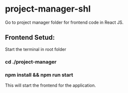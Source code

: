 # project-manager-shl

Go to project manager folder for frontend code in React JS.

## Frontend Setud:
Start the terminal in root folder
### cd ./project-manager
### npm install && npm run start

This will start the frontend for the application.
